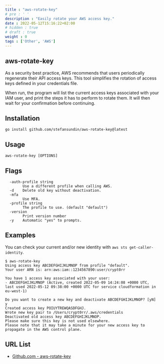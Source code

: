 ```yaml
---
title : "aws-rotate-key"
# pre : ' '
description : "Easily rotate your AWS access key."
date : 2022-05-12T15:16:22+02:00
# hidden : true
# draft : true
weight : 0
tags : ['Other', 'AWS']
---
```


## aws-rotate-key

As a security best practice, AWS recommends that users periodically regenerate their API access keys. This tool simplifies the rotation of access keys defined in your credentials file.

When run, the program will list the current access keys associated with your IAM user, and print the steps it has to perform to rotate them. It will then wait for your confirmation before continuing.

## Installation

```plain
go install github.com/stefansundin/aws-rotate-key@latest
```

## Usage

```plain
aws-rotate-key [OPTIONS]
```

## Flags

```plain
  -auth-profile string
        Use a different profile when calling AWS.
  -d    Delete old key without deactivation.
  -mfa
        Use MFA.
  -profile string
        The profile to use. (default "default")
  -version
        Print version number
  -y    Automatic "yes" to prompts.
```

## Examples

You can check your current and/or new identity with `aws sts get-caller-identity`.

```plain
$ aws-rotate-key                   
Using access key ABCDEFGHIJKLMNOP from profile "default".
Your user ARN is: arn:aws:iam::1234567890:user/crypt0rr

You have 1 access key associated with your user:
- ABCDEFGHIJKLMNOP (Active, created 2022-05-09 14:24:08 +0000 UTC, last used 2022-05-12 09:38:00 +0000 UTC for service cloudformation in eu-west-1)

Do you want to create a new key and deactivate ABCDEFGHIJKLMNOP? [yN] y
Created access key POIUYTREWQASDFGHJ.
Wrote new key pair to /Users/crypt0rr/.aws/credentials
Deactivated old access key ABCDEFGHIJKLMNOP.
Please make sure this key is not used elsewhere.
Please note that it may take a minute for your new access key to propagate in the AWS control plane.
```

## URL List

* [Github.com - aws-rotate-key](https://github.com/stefansundin/aws-rotate-key)
